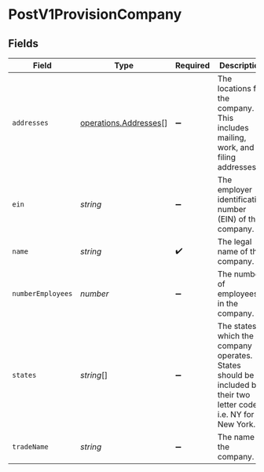 # PostV1ProvisionCompany


## Fields

| Field                                                                                                                | Type                                                                                                                 | Required                                                                                                             | Description                                                                                                          |
| -------------------------------------------------------------------------------------------------------------------- | -------------------------------------------------------------------------------------------------------------------- | -------------------------------------------------------------------------------------------------------------------- | -------------------------------------------------------------------------------------------------------------------- |
| `addresses`                                                                                                          | [operations.Addresses](../../models/operations/addresses.md)[]                                                       | :heavy_minus_sign:                                                                                                   | The locations for the company. This includes mailing, work, and filing addresses.                                    |
| `ein`                                                                                                                | *string*                                                                                                             | :heavy_minus_sign:                                                                                                   | The employer identification number (EIN) of the company.                                                             |
| `name`                                                                                                               | *string*                                                                                                             | :heavy_check_mark:                                                                                                   | The legal name of the company.                                                                                       |
| `numberEmployees`                                                                                                    | *number*                                                                                                             | :heavy_minus_sign:                                                                                                   | The number of employees in the company.                                                                              |
| `states`                                                                                                             | *string*[]                                                                                                           | :heavy_minus_sign:                                                                                                   | The states in which the company operates. States should be included by their two letter code, i.e. NY for New York.  |
| `tradeName`                                                                                                          | *string*                                                                                                             | :heavy_minus_sign:                                                                                                   | The name of the company.                                                                                             |